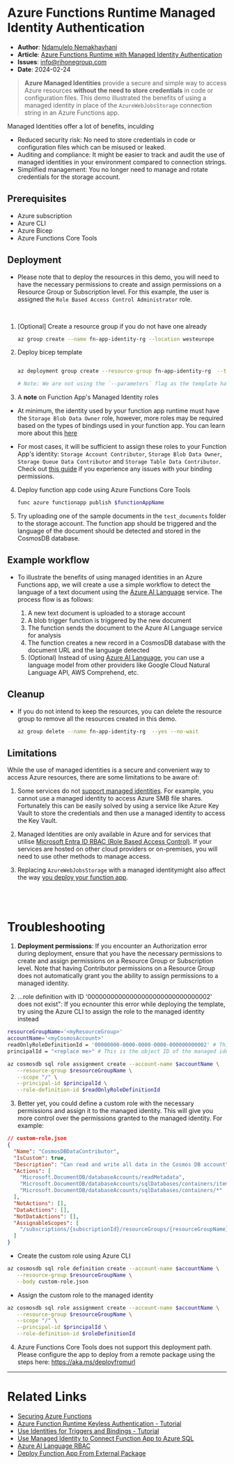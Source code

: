 # Azure Functions Runtime Managed Identity Authentication

- **Author**: [Ndamulelo Nemakhavhani](https://blog.ndamulelo.co.za/about)
- **Article**: [Azure Functions Runtime with Managed Identity Authentication]()
- **Issues**: [info@rihonegroup.com](mailto:info@info@rihonegroup.com)
- **Date**: 2024-02-24

> **Azure Managed Identities** provide a secure and simple way to access Azure resources **without the need to store credentials** in code or configuration files. This demo illustrated the benefits of using a managed identity in place of the `AzureWebJobsStorage` connection string in an Azure Functions app.

Managed Identities offer a lot of benefits, inculding

- Reduced security risk: No need to store credentials in code or configuration files which can be misused or leaked.
- Auditing and compliance: It might be easier to track and audit the use of managed identities in your environment compared to connection strings.
- Simplified management: You no longer need to manage and rotate credentials for the storage account.

## Prerequisites

- Azure subscription
- Azure CLI
- Azure Bicep
- Azure Functions Core Tools

## Deployment

- Please note that to deploy the resources in this demo, you will need to have the necessary permissions to create and assign permissions on a Resource Group or Subscription level. For this example, the user is assigned the `Role Based Access Control Administrator` role.

<br/>

1. [Optional] Create a resource group if you do not have one already

   ```bash
   az group create --name fn-app-identity-rg --location westeurope
   ```

2. Deploy bicep template

   ```bash

   az deployment group create --resource-group fn-app-identity-rg  --template-file ./main.bicep --confirm-with-what-if

   # Note: We are not using the `--parameters` flag as the template has default values for the parameters. You could create a parameters file or enter the values directly in the command line if you want to override the default values.
   ```

3. A **note** on Function App's Managed Identity roles

- At minimum, the identity used by your function app runtime must have the `Storage Blob Data Owner` role, however, more roles may be required based on the types of bindings used in your function app. You can learn more about this [here](https://learn.microsoft.com/en-us/azure/azure-functions/functions-identity-based-connections-tutorial)

- For most cases, it will be sufficient to assign these roles to your Function App's identity: `Storage Account Contributor`,
`Storage Blob Data Owner`, `Storage Queue Data Contributor` and `Storage Table Data Contributor`. Check out [this guide](https://learn.microsoft.com/en-us/azure/azure-functions/functions-reference?tabs=blob&pivots=programming-language-python#grant-permission-to-the-identity) if you experience any issues with your binding permissions.


4. Deploy function app code using Azure Functions Core Tools

   ```bash
   func azure functionapp publish $functionAppName
   ```

5. Try uploading one of the sample documents in the `test_documents` folder to the storage account. The function app should be triggered and the language of the document should be detected and stored in the CosmosDB database.
  

## Example workflow

- To illustrate the benefits of using managed identities in an Azure Functions app, we will create a use a simple workflow to detect the language of
  a text document using the [Azure AI Language](https://azure.microsoft.com/en-us/services/cognitive-services/language/) service. The process flow is as follows:

  1. A new text document is uploaded to a storage account
  2. A blob trigger function is triggered by the new document
  3. The function sends the document to the Azure AI Language service for analysis
  4. The function creates a new record in a CosmosDB database with the document URL and the language detected
  5. (Optional) Instead of using [Azure AI Language](https://azure.microsoft.com/en-us/services/cognitive-services/language/), you can use a language model from other providers like Google Cloud Natural Language API, AWS Comprehend, etc.

## Cleanup

- If you do not intend to keep the resources, you can delete the resource group to remove all the resources created in this demo.

  ```bash
  az group delete --name fn-app-identity-rg  --yes --no-wait
  ```

## Limitations

While the use of managed identities is a secure and convenient way to access Azure resources, there are some limitations to be aware of:

1. Some services do not [support managed identities](https://learn.microsoft.com/en-us/entra/identity/managed-identities-azure-resources/managed-identities-status). For example, you cannot use a managed identity to access Azure SMB file shares. Fortunately this can be easily solved by using a service like Azure Key Vault to store the credentials and then use a managed identity to access the Key Vault.

2. Managed Identities are only available in Azure and for services that utilise [Microsoft Entra ID RBAC (Role Based Access Control)](https://learn.microsoft.com/en-us/entra/identity/managed-identities-azure-resources/services-id-authentication-support). If your services are hosted on other cloud providers or on-premises, you will need to use other methods to manage access.

3. Replacing `AzureWebJobsStorage` with a managed identitymight also affect the way [you deploy your function app](https://learn.microsoft.com/en-us/azure/azure-functions/functions-reference?tabs=blob&pivots=programming-language-python#connecting-to-host-storage-with-an-identity).

  <br/>
  <br/>

# Troubleshooting

1. **Deployment permissions**: If you encounter an Authorization error during deployment, ensure that you have the necessary permissions to create and assign permissions on a Resource Group or Subscription level. Note that having Contributor permissions on a Resource Group does not automatically grant you the ability to assign permissions to a managed identity.

2. ...role definition with ID '00000000000000000000000000000002' does not exist": If you ecnounter this error while deploying the template, try using the Azure CLI to assign the role to the managed identity instead

```bash
resourceGroupName='<myResourceGroup>'
accountName='<myCosmosAccount>'
readOnlyRoleDefinitionId = '00000000-0000-0000-0000-000000000002' # This is the ID of the Cosmos DB Built-in Data contributor role definition
principalId = "<replace me>" # This is the object ID of the managed identity.

az cosmosdb sql role assignment create --account-name $accountName \
   --resource-group $resourceGroupName \
   --scope "/" \
   --principal-id $principalId \
   --role-definition-id $readOnlyRoleDefinitionId
```

3. Better yet, you could define a custom role with the necessary permissions and assign it to the managed identity. This will give you more control over the permissions granted to the managed identity. For example:

```json
// custom-role.json
{
  "Name": "CosmosDBDataContributor",
  "IsCustom": true,
  "Description": "Can read and write all data in the Cosmos DB account",
  "Actions": [
    "Microsoft.DocumentDB/databaseAccounts/readMetadata",
    "Microsoft.DocumentDB/databaseAccounts/sqlDatabases/containers/items/*",
    "Microsoft.DocumentDB/databaseAccounts/sqlDatabases/containers/*"
  ],
  "NotActions": [],
  "DataActions": [],
  "NotDataActions": [],
  "AssignableScopes": [
    "/subscriptions/{subscriptionId}/resourceGroups/{resourceGroupName}/providers/Microsoft.DocumentDB/databaseAccounts/{databaseAccountName}"
  ]
}
```

- Create the custom role using Azure CLI

```bash
az cosmosdb sql role definition create --account-name $accountName \
   --resource-group $resourceGroupName \
   --body custom-role.json
```

- Assign the custom role to the managed identity

```bash
az cosmosdb sql role assignment create --account-name $accountName \
   --resource-group $resourceGroupName \
   --scope "/" \
   --principal-id $principalId \
   --role-definition-id $roleDefinitionId
```

4. Azure Functions Core Tools does not support this deployment path. Please configure the app to deploy from a remote package using the steps here: https://aka.ms/deployfromurl



---

# Related Links

- [Securing Azure Functions](https://learn.microsoft.com/en-us/azure/azure-functions/security-concepts?tabs=v4#secret-repositories)
- [Azure Function Runtime Keyless Authentication - Tutorial](https://learn.microsoft.com/en-us/azure/azure-functions/functions-identity-based-connections-tutorial)
- [Use Identities for Triggers and Bindings - Tutorial](https://learn.microsoft.com/en-us/azure/azure-functions/functions-identity-based-connections-tutorial-2)
- [Use Managed Identity to Connect Function App to Azure SQL](https://learn.microsoft.com/en-us/azure/azure-functions/functions-identity-access-azure-sql-with-managed-identity)
- [Azure AI Language RBAC](https://learn.microsoft.com/en-za/azure/ai-services/language-service/concepts/role-based-access-control)
- [Deploy Function App From External Package](https://learn.microsoft.com/en-us/azure/azure-functions/run-functions-from-deployment-package)
